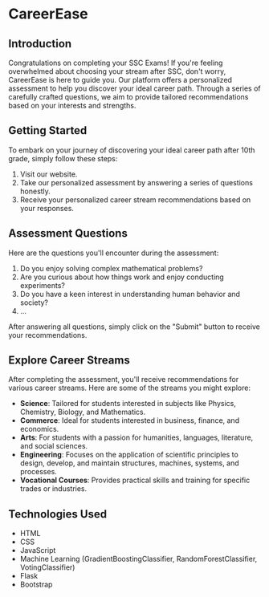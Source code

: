 # CareerEase

## Introduction

Congratulations on completing your SSC Exams! If you're feeling overwhelmed about choosing your stream after SSC, don't worry, CareerEase is here to guide you. Our platform offers a personalized assessment to help you discover your ideal career path. Through a series of carefully crafted questions, we aim to provide tailored recommendations based on your interests and strengths.


## Getting Started

To embark on your journey of discovering your ideal career path after 10th grade, simply follow these steps:

1. Visit our website.
2. Take our personalized assessment by answering a series of questions honestly.
3. Receive your personalized career stream recommendations based on your responses.

## Assessment Questions

Here are the questions you'll encounter during the assessment:

1. Do you enjoy solving complex mathematical problems?
2. Are you curious about how things work and enjoy conducting experiments?
3. Do you have a keen interest in understanding human behavior and society?
4. ...

After answering all questions, simply click on the "Submit" button to receive your recommendations.

## Explore Career Streams

After completing the assessment, you'll receive recommendations for various career streams. Here are some of the streams you might explore:

- **Science**: Tailored for students interested in subjects like Physics, Chemistry, Biology, and Mathematics.
- **Commerce**: Ideal for students interested in business, finance, and economics.
- **Arts**: For students with a passion for humanities, languages, literature, and social sciences.
- **Engineering**: Focuses on the application of scientific principles to design, develop, and maintain structures, machines, systems, and processes.
- **Vocational Courses**: Provides practical skills and training for specific trades or industries.

## Technologies Used

- HTML
- CSS
- JavaScript
- Machine Learning (GradientBoostingClassifier, RandomForestClassifier, VotingClassifier)
- Flask
- Bootstrap
